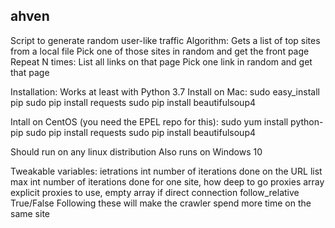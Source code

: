 ## ahven
Script to generate random user-like traffic
Algorithm:
   Gets a list of top sites from a local file
   Pick one of those sites in random and get the front page
   Repeat N times:
     List all links on that page
     Pick one link in random and get that page

 Installation:
 Works at least with Python 3.7
 Install on Mac:
   sudo easy_install pip
   sudo pip install requests
   sudo pip install beautifulsoup4

 Intall on CentOS (you need the EPEL repo for this):
   sudo yum install python-pip
   sudo pip install requests
   sudo pip install beautifulsoup4
 
 Should run on any linux distribution
 Also runs on Windows 10

 Tweakable variables: 
  ietrations 	int		number of iterations done on the URL list
  max	 	int		number of iterations done for one site, how deep to go
  proxies	array		explicit proxies to use, empty array if direct connection
  follow_relative  True/False	Following these will make the crawler spend more time on the same site
